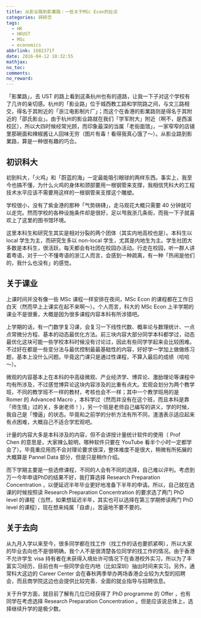 ```yaml
---
title: 从影业路到影業路：一些关于MSc Econ的扯淡
categories: 碎碎念
tags:
  - HK
  - HKUST
  - MSc
  - economics
abbrlink: 1682371f
date: 2016-04-12 18:32:55
mathjax:
no_toc:
comments:
no_reward: 
---
```

「影業路」，去 UST 的路上看到这条杭州也有的道路，让我一下子对这个学校有了几许的亲切感。杭州的「影业路」位于城西教工路和学院路之间，与文三路相交，得名于其附近的「浙江电影制片厂」；而这个在香港的影業路则是得名于其附近的「邵氏影业」。由于杭州的影业路就在我们「学军附大」附近（啊不，是西溪校区），所以大四时候经常光顾，而印象最深的当属「老街面馆」，一家窄窄的店铺里那碗面和辣椒酱让人回味无穷（图片有毒！看得我真心饿了～）。从影业路到影業路，算是一种很有趣的巧合。<!-- more -->

## 初识科大
初到科大，「火鸡」和「蔚蓝的海」一定最能吸引眼球的两样东西。事实上，我至今也搞不懂，为什么火鸡的身体和颈部要用一根钢管来支撑，我相信凭科大的工程技术水平应该不需要用这样的一根钢管来支撑这个雕塑。

学校很小，没有了紫金港的那种「气势磅礴」，走马观花大概只需要 40 分钟就可以走完。然而学校的各种设施条件却是很好，足以甩我浙几条街，而我一下子就喜欢上了这里的图书馆环境。

这里本科生和研究生其实是相对分裂的两个团体（其实内地高校也是）。本科生以 local 学生为主，而研究生多以 non-local 学生，尤其是内地生为主。学生社团大多数是本科生，很活跃，每天都会有社团在校园办活动。行走在校园，听一群人讲着粤语，对于一个不懂粤语的浙江人而言，会感到一种疏离，有一种「热闹是他们的，我什么也没有」的感觉。

## 关于课业
上课时间并没有像一些 MSc 课程一样安排在夜间，MSc Econ 的课程都在工作日白天（然而早上上课实在起不来啊～）。个人而言，科大的 MSc Econ 上半学期的课业不是很重，大概是因为很多课程内容本科有所涉猎吧。

上学期的话，有一门数学复习课，会复习一下线性代数、概率论与数理统计、一点点常微分方程、基本的动态最优化方法。前三块内容大部分同学本科都学过，动态最优化这块可能一些学校本科时候没有讨论过，因此有些同学学起来会比较困难。不过好在都是一些变分法与最优控制最最基础性的内容，好好学一学加上做做练习题，基本上没什么问题。毕竟这门课只是通过性课程，不算入最后的成绩（哈哈～）。

微观的内容基本上在本科的中高级微观、产业经济学、博弈论、激励理论等课程中均有所涉及，不过感觉博弈论这块内容涉及的比重有点大。宏观会划分为两个教学班，不同的教学班不一样的教材，考核也会不一样；其中一个教学班用的是 Romer 的 Advanced Macro ，本科学过（然而并没有在这个班，而且本科是靠「师生情」过的关，多谢老师！），另一个班是老师自己编写的讲义，学的时候，我自己是「懵逼」的状态。毕竟和之前学的分析方法有所不同，渣渣表示适应起来有点困难，大概自己不适合学宏观吧。

计量的内容大多是本科涉及的内容，但不会讲授计量统计软件的使用（ Prof Chen 的意思是，大家辣么聪明，哪种软件只要在 YouTube 看半个小时一定都学会了）。毕竟重应用而不会对理论要求很深，整体难度不是很大，稍微有所拓展的大概算是 Pannel Data 部分，但是只是稍作介绍。

而下学期主要是一些选修课程，不同的人会有不同的选择，自己难以评判。考虑到万一今年申请PhD的结果不好，我打算选择 Research Preparation Concentration ，以便延迟半年毕业更好地准备下半年的申请。所以，自己就在选课的时候按照读 Research Preparation Concentration 的要求选了两门 PhD level 的课程（当然，如果想延迟半年，其实也可以选择在第三学期修读两门 PhD level 的课程），现在想来纯属「自虐」，苦逼地不要不要的。

## 关于去向
从九月入学以来至今，很多同学都在找工作（找工作的话也要抓紧啊），所以大家的毕业去向也不是很明确，我个人不是很清楚各位同学的找工作的情况。由于香港不允许学生 visa 持有者在未获得入境处许可情况下在香港校外实习，所以为了丰富实习经历，目前也有一些同学会在内地（比如深圳）抽出时间来实习。另外，通常科大这边的 Career Center 会在春秋两季举办两场香港企业较为大型的招聘会，而且商学院这边也会提供比较完善、全面的就业指导与招聘信息。

关于升学方面，就目前了解有几位已经获得了 PhD programme 的 Offer ，也有同学在考虑选择 Research Preparation Concentration 。但是应该说总体上，选择继续升学的是极少数。
